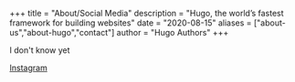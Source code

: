 +++
title = "About/Social Media"
description = "Hugo, the world’s fastest framework for building websites"
date = "2020-08-15"
aliases = ["about-us","about-hugo","contact"]
author = "Hugo Authors"
+++

I don't know yet

[Instagram](https://www.instagram.com/squish___________/)
